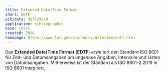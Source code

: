 ```yaml
---
title: Extended Date/Time Format
short: EDTF
wikidata: Q57629619
application: bibliographic
base: chars
created: 2018
homepage: https://www.loc.gov/standards/datetime/edtf.html
---
```


Das **Extended Date/Time Format** (**EDTF**) erweitert den Standard ISO 8601 für Zeit- und Datumsangaben um ungenaue Angaben, Intervalle und Listen von Datumsangaben. Mittlerweise ist der Standard als ISO 8601-2:2019 in ISO 8601 integriert.
